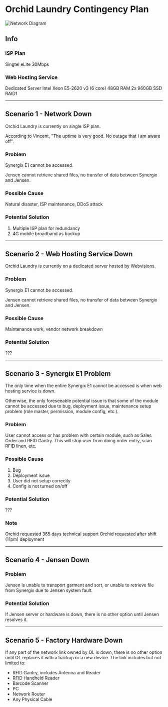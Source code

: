 
Orchid Laundry Contingency Plan
==========================
![Network Diagram](https://raw.githubusercontent.com/darren-synergix/OL/master/network.png)

## Info
### ISP Plan
Singtel eLite 30Mbps

### Web Hosting Service
Dedicated Server
Intel Xeon E5-2620 v3 (6 core)
48GB RAM
2x 960GB SSD RAID1

---

## Scenario 1 - Network Down
Orchid Laundry is currently on single ISP plan.

According to Vincent, "The uptime is very good. No outage that I am aware off".

### Problem
Synergix E1 cannot be accessed.

Jensen cannot retrieve shared files, no transfer of data between Synergix and Jensen.

### Possible Cause
Natural disaster, ISP maintenance, DDoS attack

### Potential Solution
1. Multiple ISP plan for redundancy
2. 4G mobile broadband as backup

---

## Scenario 2 - Web Hosting Service Down
Orchid Laundry is currently on a dedicated server hosted by Webvisions.

### Problem
Synergix E1 cannot be accessed.

Jensen cannot retrieve shared files, no transfer of data between Synergix and Jensen.

### Possible Cause
Maintenance work, vendor network breakdown 

### Potential Solution
???

---

## Scenario 3 - Synergix E1 Problem
The only time when the entire Synergix E1 cannot be accessed is when web hosting service is down.

Otherwise, the only foreseeable potential issue is that some of the module cannot be accessed due to bug, deployment issue, maintenance setup problem (role master, permission, module config, etc.).

### Problem
User cannot access or has problem with certain module, such as Sales Order and RFID Gantry. This will stop user from doing order entry, scan RFID linen, etc.

### Possible Cause
1. Bug
2. Deployment issue
3. User did not setup correctly
4. Config is not turned on/off

### Potential Solution
???

### Note
Orchid requested 365 days technical support 
Orchid requested after shift (11pm) deployment


---

## Scenario 4 - Jensen Down
### Problem
Jensen is unable to transport garment and sort, or unable to retrieve file from Synergix due to Jensen system fault.

### Potential Solution
If Jensen server or hardware is down, there is no other option until Jensen resolves it.


---

## Scenario 5 - Factory Hardware Down
If any part of the network link owned by OL is down, there is no other option until OL replaces it with a backup or a new device. The link includes but not limited to:

* RFID Gantry, includes Antenna and Reader
* RFID Handheld Reader
* Barcode Scanner
* PC
* Network Router
* Any Physical Cable

